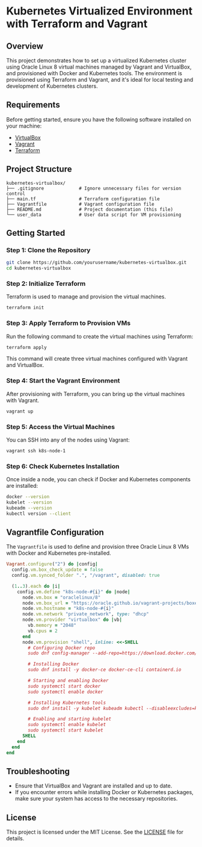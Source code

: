 
# Kubernetes Virtualized Environment with Terraform and Vagrant

## Overview

This project demonstrates how to set up a virtualized Kubernetes cluster using Oracle Linux 8 virtual machines managed by Vagrant and VirtualBox, and provisioned with Docker and Kubernetes tools. The environment is provisioned using Terraform and Vagrant, and it's ideal for local testing and development of Kubernetes clusters.

## Requirements

Before getting started, ensure you have the following software installed on your machine:

- [VirtualBox](https://www.virtualbox.org/wiki/Downloads)
- [Vagrant](https://www.vagrantup.com/downloads)
- [Terraform](https://www.terraform.io/downloads.html)

## Project Structure

```
kubernetes-virtualbox/
├── .gitignore             # Ignore unnecessary files for version control
├── main.tf                # Terraform configuration file
├── Vagrantfile            # Vagrant configuration file
├── README.md              # Project documentation (this file)
└── user_data              # User data script for VM provisioning
```

## Getting Started

### Step 1: Clone the Repository

```bash
git clone https://github.com/yourusername/kubernetes-virtualbox.git
cd kubernetes-virtualbox
```

### Step 2: Initialize Terraform

Terraform is used to manage and provision the virtual machines.

```bash
terraform init
```

### Step 3: Apply Terraform to Provision VMs

Run the following command to create the virtual machines using Terraform:

```bash
terraform apply
```

This command will create three virtual machines configured with Vagrant and VirtualBox.

### Step 4: Start the Vagrant Environment

After provisioning with Terraform, you can bring up the virtual machines with Vagrant.

```bash
vagrant up
```

### Step 5: Access the Virtual Machines

You can SSH into any of the nodes using Vagrant:

```bash
vagrant ssh k8s-node-1
```

### Step 6: Check Kubernetes Installation

Once inside a node, you can check if Docker and Kubernetes components are installed:

```bash
docker --version
kubelet --version
kubeadm --version
kubectl version --client
```

## Vagrantfile Configuration

The `Vagrantfile` is used to define and provision three Oracle Linux 8 VMs with Docker and Kubernetes pre-installed.

```ruby
Vagrant.configure("2") do |config|
  config.vm.box_check_update = false
  config.vm.synced_folder ".", "/vagrant", disabled: true

  (1..3).each do |i|
    config.vm.define "k8s-node-#{i}" do |node|
      node.vm.box = "oraclelinux/8"
      node.vm.box_url = "https://oracle.github.io/vagrant-projects/boxes/oraclelinux/8.json"
      node.vm.hostname = "k8s-node-#{i}"
      node.vm.network "private_network", type: "dhcp"
      node.vm.provider "virtualbox" do |vb|
        vb.memory = "2048"
        vb.cpus = 2
      end
      node.vm.provision "shell", inline: <<-SHELL
        # Configuring Docker repo
        sudo dnf config-manager --add-repo=https://download.docker.com/linux/centos/docker-ce.repo

        # Installing Docker
        sudo dnf install -y docker-ce docker-ce-cli containerd.io

        # Starting and enabling Docker
        sudo systemctl start docker
        sudo systemctl enable docker

        # Installing Kubernetes tools
        sudo dnf install -y kubelet kubeadm kubectl --disableexcludes=kubernetes

        # Enabling and starting kubelet
        sudo systemctl enable kubelet
        sudo systemctl start kubelet
      SHELL
    end
  end
end
```

## Troubleshooting

- Ensure that VirtualBox and Vagrant are installed and up to date.
- If you encounter errors while installing Docker or Kubernetes packages, make sure your system has access to the necessary repositories.

## License

This project is licensed under the MIT License. See the [LICENSE](LICENSE) file for details.

